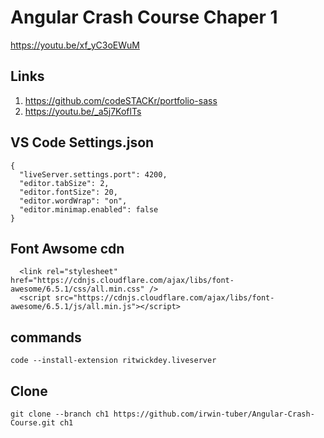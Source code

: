 # Angular Crash Course Chaper 1
https://youtu.be/xf_yC3oEWuM

## Links
1. https://github.com/codeSTACKr/portfolio-sass
2. https://youtu.be/_a5j7KoflTs

## VS Code Settings.json
```
{
  "liveServer.settings.port": 4200,
  "editor.tabSize": 2,
  "editor.fontSize": 20,
  "editor.wordWrap": "on",
  "editor.minimap.enabled": false
}
```

## Font Awsome cdn
```
  <link rel="stylesheet" href="https://cdnjs.cloudflare.com/ajax/libs/font-awesome/6.5.1/css/all.min.css" />
  <script src="https://cdnjs.cloudflare.com/ajax/libs/font-awesome/6.5.1/js/all.min.js"></script>
```

## commands
```
code --install-extension ritwickdey.liveserver
```

## Clone
```
git clone --branch ch1 https://github.com/irwin-tuber/Angular-Crash-Course.git ch1
```